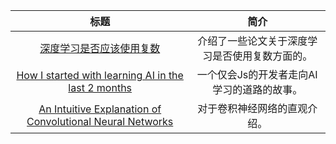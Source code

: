 |                             标题                             |                      简介                      |
| :----------------------------------------------------------: | :--------------------------------------------: |
| [深度学习是否应该使用复数](https://medium.com/intuitionmachine/should-deep-learning-use-complex-numbers-edbd3aac3fb8?from=hackcv&hmsr=hackcv.com&utm_medium=hackcv.com&utm_source=hackcv.com) | 介绍了一些论文关于深度学习是否使用复数方面的。 |
| [How I started with learning AI in the last 2 months](https://hackernoon.com/how-i-started-with-learning-ai-in-the-last-2-months-251d19b23597?from=hackcv&hmsr=hackcv.com&utm_medium=hackcv.com&utm_source=hackcv.com) |   一个仅会Js的开发者走向AI学习的道路的故事。   |
| [An Intuitive Explanation of Convolutional Neural Networks](https://ujjwalkarn.me/2016/08/11/intuitive-explanation-convnets/?from=hackcv&hmsr=hackcv.com&utm_medium=hackcv.com&utm_source=hackcv.com) |          对于卷积神经网络的直观介绍。          |


